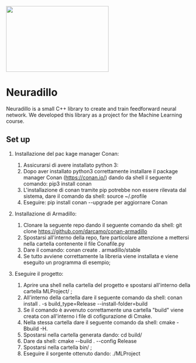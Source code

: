 

<img src="https://github.com/GiovanniSorice/MLProject/blob/master/logo/neuradillo.jpg" height="180" width="280">


# Neuradillo
Neuradillo is a small C++ library to create and train feedforward neural network. We developed this library as a project for the Machine Learning course. 

## Set up 
1. Installazione del pac    kage manager Conan: 
   1. Assicurarsi di avere installato python 3: 
   2. Dopo aver installato python3 correttamente installare il package manager Conan (https://conan.io/) dando da shell il seguente comando: pip3 install conan
   3. L'installazione di conan tramite pip potrebbe non essere rilevata dal sistema, dare il comando da shell: source ~/.profile
   4. Eseguire:  pip install conan --upgrade per aggiornare Conan 

2. Installazione di Armadillo: 
   1. Clonare la seguente repo dando il seguente comando da shell: git clone  https://github.com/darcamo/conan-armadillo 
   2. Spostarsi all'interno della repo, fare particolare attenzione a mettersi nella cartella contenente il file Conafile.py
   3. Dare il comando: conan create . armadillo/stable
   4. Se tutto avviene correttamente la libreria viene installata e viene eseguito un programma di esempio; 


3. Eseguire il progetto: 
    1. Aprire una shell nella cartella del progetto e spostarsi all'interno della cartella MLProject/ ; 
    2. All'interno della cartella dare il seguente comando da shell: conan install . -s build_type=Release --install-folder=build
    3. Se il comando è avvenuto correttamente una cartella "build" viene creata con all'interno i file di cofigurazione di Cmake.
    4. Nella stessa cartella dare il seguente comando da shell:  cmake -Bbuild -H. 
    5. Spostarsi nella cartella generata dando: cd build/
    6. Dare da shell: cmake --build . --config Release 
    7. Spostarsi nella cartella bin/ ; 
    8. Eseguire il sorgente ottenuto dando: ./MLProject